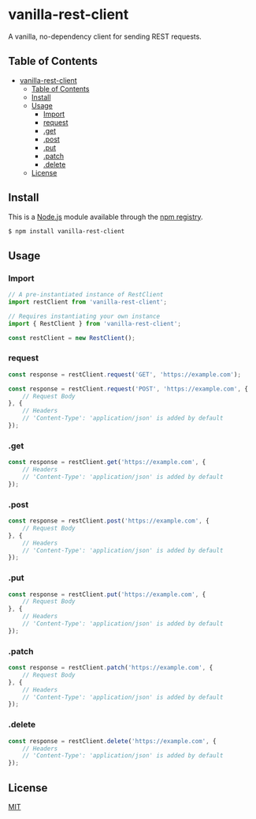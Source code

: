 # vanilla-rest-client

A vanilla, no-dependency client for sending REST requests.



## Table of Contents
- [vanilla-rest-client](#vanilla-rest-client)
  - [Table of Contents](#table-of-contents)
  - [Install](#install)
  - [Usage](#usage)
    - [Import](#import)
    - [request](#request)
    - [.get](#get)
    - [.post](#post)
    - [.put](#put)
    - [.patch](#patch)
    - [.delete](#delete)
  - [License](#license)



## Install
This is a [Node.js](https://nodejs.org/en/) module available through the [npm registry](https://www.npmjs.com/).

```bash
$ npm install vanilla-rest-client
```



## Usage

### Import
```ts
// A pre-instantiated instance of RestClient
import restClient from 'vanilla-rest-client';
```
```ts
// Requires instantiating your own instance
import { RestClient } from 'vanilla-rest-client';

const restClient = new RestClient();
```

### request
```ts
const response = restClient.request('GET', 'https://example.com');
```
```ts
const response = restClient.request('POST', 'https://example.com', {
    // Request Body
}, {
    // Headers
    // 'Content-Type': 'application/json' is added by default
});
```

### .get
```ts
const response = restClient.get('https://example.com', {
    // Headers
    // 'Content-Type': 'application/json' is added by default
});
```

### .post
```ts
const response = restClient.post('https://example.com', {
    // Request Body
}, {
    // Headers
    // 'Content-Type': 'application/json' is added by default
});
```

### .put
```ts
const response = restClient.put('https://example.com', {
    // Request Body
}, {
    // Headers
    // 'Content-Type': 'application/json' is added by default
});
```

### .patch
```ts
const response = restClient.patch('https://example.com', {
    // Request Body
}, {
    // Headers
    // 'Content-Type': 'application/json' is added by default
});
```

### .delete
```ts
const response = restClient.delete('https://example.com', {
    // Headers
    // 'Content-Type': 'application/json' is added by default
});
```



## License
[MIT](https://choosealicense.com/licenses/mit/)
